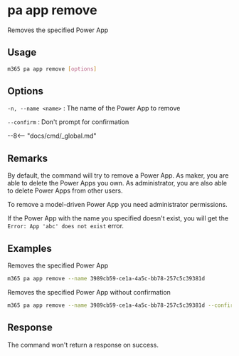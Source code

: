 # pa app remove

Removes the specified Power App

## Usage

```sh
m365 pa app remove [options]
```

## Options

`-n, --name <name>`
: The name of the Power App to remove

`--confirm`
: Don't prompt for confirmation

--8<-- "docs/cmd/_global.md"

## Remarks

By default, the command will try to remove a Power App. As maker, you are able to delete the Power Apps you own. As administrator, you are also able to delete Power Apps from other users.

To remove a model-driven Power App you need administrator permissions.

If the Power App with the name you specified doesn't exist, you will get the `Error: App 'abc' does not exist` error.

## Examples

Removes the specified Power App

```sh
m365 pa app remove --name 3989cb59-ce1a-4a5c-bb78-257c5c39381d
```

Removes the specified Power App without confirmation

```sh
m365 pa app remove --name 3989cb59-ce1a-4a5c-bb78-257c5c39381d --confirm
```

## Response

The command won't return a response on success.

